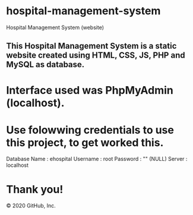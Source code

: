 # hospital-management-system
Hospital Management System (website)

## This Hospital Management System is a static website created using HTML, CSS, JS, PHP and MySQL as database.
# Interface used was PhpMyAdmin (localhost).
# Use folowwing credentials to use this project, to get worked this.
Database Name : ehospital
Username : root
Password : ""  (NULL)
Server : localhost

# Thank you!

© 2020 GitHub, Inc.
